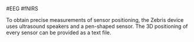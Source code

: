 #EEG #fNIRS 

To obtain precise measurements of sensor positioning, the Zebris device uses ultrasound speakers and a pen-shaped sensor. The 3D positioning of every sensor can be provided as a text file.
